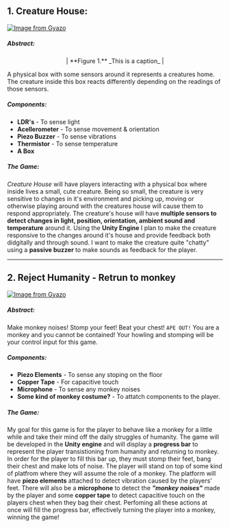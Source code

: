 ## 1. Creature House:

[![Image from Gyazo](https://i.gyazo.com/3993727557472a3c36de5484153f9c75.png)](https://gyazo.com/3993727557472a3c36de5484153f9c75)
##### **Abstract:**

<p style="text-align: center;">|      **Figure 1.** _This is a caption_     | </p>

A physical box with some sensors around it represents a creatures home. The creature inside this box reacts differently depending on the readings of those sensors.

##### **Components:**

+ **LDR's** - To sense light
+ **Acellerometer** - To sense movement & orientation
+ **Piezo Buzzer** - To sense vibrations
+ **Thermistor** - To sense temperature
+ **A Box**

##### **The Game:**

*Creature House* will have players interacting with a physical box where inside lives a small, cute creature. Being so small, the creature is very sensitive to changes in it's environment and picking up, moving or otherwise playing around with the creatures house will cause them to respond appropriately. The creature's house will have **multiple sensors to detect changes in light, position, orientation, ambient sound and temperature** around it. Using the **Unity Engine** I plan to make the creature responsive to the changes around it's house and provide feedback both didgitally and through sound. I want to make the creature quite "chatty" using a **passive buzzer** to make sounds as feedback for the player. 
***
## 2. Reject Humanity - Retrun to monkey

[![Image from Gyazo](https://i.gyazo.com/dc2d0b3fa865e40814204319e5380cd7.png)](https://gyazo.com/dc2d0b3fa865e40814204319e5380cd7)

##### **Abstract:**

Make monkey noises! Stomp your feet! Beat your chest! `APE OUT!` You are a monkey and you cannot be contained! Your howling and stomping will be your control input for this game.

##### **Components:**

+ **Piezo Elements** - To sense any stoping on the floor
+ **Copper Tape** - For capacitive touch
+ **Microphone** - To sense any monkey noises
+ **Some kind of monkey costume?** - To attatch components to the player.

##### **The Game:**

My goal for this game is for the player to behave like a monkey for a little while and take their mind off the daily struggles of humanity. The game will be developed in the **Unity engine** and will display a **progress bar** to represent the player transistioning from humanity and returning to monkey. In order for the player to fill this bar up, they must stomp their feet, bang their chest and make lots of noise. The player will stand on top of some kind of platfrom where they will assume the role of a monkey. The platform will have **piezo elements** attached to detect vibration caused by the players' feet. There will also be a **microphone** to detect the ***"monkey noises"*** made by the player and some **copper tape** to detect capacitive touch on the players chest when they bag their chest. Perfoming all these actions at once will fill the progress bar, effectively turning the player into a monkey, winning the game!
